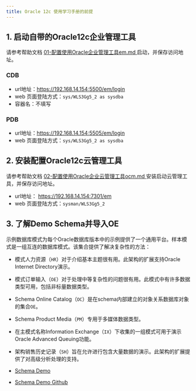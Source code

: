 ```yaml
---
title: Oracle 12c 使用学习手册的前提
---
```


## 1. 启动自带的Oracle12c企业管理工具

请参考帮助文档 [01-配置使用Oracle企业管理工具em.md ](01-配置使用Oracle企业管理工具em.md) 启动，并保存访问地址。

### CDB

- url地址：https://192.168.14.154:5500/em/login
- web 页面登陆方式：`sys/WLS3Gg5_2 as sysdba`
- 容器名：不填写

### PDB

- url地址：https://192.168.14.154:5505/em/login
- web 页面登陆方式：`sys/WLS3Gg5_2 as sysdba`

## 2. 安装配置Oracle12c云管理工具

请参考帮助文档 [02-配置使用Oracle企业云管理工具ocm.md ](02-配置使用Oracle企业云管理工具ocm.md) 安装启动云管理工具，并保存访问地址。

- url地址： https://192.168.14.154:7301/em
- web 页面登陆方式：`sysman/WLS3Gg5_2`

## 3. 了解Demo Schema并导入OE

示例数据库模式为每个Oracle数据库版本中的示例提供了一个通用平台。样本模式是一组互连的数据库模式。该集合提供了解决复杂性的方法：

- 模式人力资源（`HR`）对于介绍基本主题很有用。此架构的扩展支持Oracle Internet Directory演示。
- 模式订单输入（`OE`）对于处理中等复杂性的问题很有用。此模式中有许多数据类型可用，包括非标量数据类型。
- Schema Online Catalog（`OC`）是在schema内部建立的对象关系数据库对象的集合`OE`。
- Schema Product Media（`PM`）专用于多媒体数据类型。
- 在主模式名称Information Exchange（`IX`）下收集的一组模式可用于演示Oracle Advanced Queuing功能。
- 架构销售历史记录（`SH`）旨在允许进行包含大量数据的演示。此架构的扩展提供了对高级分析处理的支持。

- [Schema Demo](https://docs.oracle.com/en/database/oracle/oracle-database/12.2/comsc/lot.html)
- [Schema Demo Github](https://github.com/oracle/db-sample-schemas)
